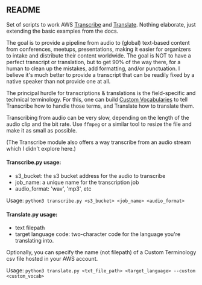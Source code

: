 ## README 

Set of scripts to work AWS [Transcribe](https://docs.aws.amazon.com/transcribe/latest/dg/what-is-transcribe.html) and [Translate](https://aws.amazon.com/translate/). Nothing elaborate, just extending the basic examples from the docs. 

The goal is to provide a pipeline from audio to (global) text-based content from conferences, meetups, presentations, making it easier for organizers to intake and distribute their content worldwide. The goal is NOT to have a perfect transcript or translation, but to get 90% of the way there, for a human to clean up the mistakes, add formatting, and/or punctuation. I believe it's much better to provide a transcript that can be readily fixed by a native speaker than not provide one at all. 

The principal hurdle for transcriptions & translations is the field-specific and technical terminology. For this, one can build [Custom Vocabularies](https://docs.aws.amazon.com/transcribe/latest/dg/how-vocabulary.html) to tell Transcribe how to handle those terms, and Translate how to translate them. 

Transcribing from audio can be very slow, depending on the length of the audio clip and the bit rate. Use `ffmpeg` or a similar tool to resize the file and make it as small as possible. 

(The Transcribe module also offers a way transcribe from an audio stream which I didn't explore here.)  

#### Transcribe.py usage:

- s3_bucket: the s3 bucket address for the audio to transcribe 
- job_name: a unique name for the transcription job
- audio_format: 'wav', 'mp3', etc

Usage: 
`python3 transcribe.py <s3_bucket> <job_name> <audio_format>` 

#### Translate.py usage:
- text filepath
- target language code: two-character code for the language you're translating into. 

Optionally, you can specify the name (not filepath) of a Custom Terminology csv file hosted in your AWS account. 

Usage: 
`python3 translate.py <txt_file_path> <target_language> --custom <custom_vocab>`

